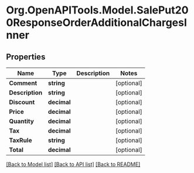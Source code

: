 # Org.OpenAPITools.Model.SalePut200ResponseOrderAdditionalChargesInner

## Properties

Name | Type | Description | Notes
------------ | ------------- | ------------- | -------------
**Comment** | **string** |  | [optional] 
**Description** | **string** |  | [optional] 
**Discount** | **decimal** |  | [optional] 
**Price** | **decimal** |  | [optional] 
**Quantity** | **decimal** |  | [optional] 
**Tax** | **decimal** |  | [optional] 
**TaxRule** | **string** |  | [optional] 
**Total** | **decimal** |  | [optional] 

[[Back to Model list]](../README.md#documentation-for-models) [[Back to API list]](../README.md#documentation-for-api-endpoints) [[Back to README]](../README.md)

